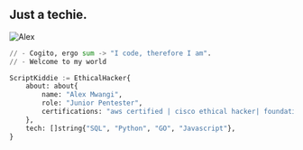 ## Just a techie.
<p align="left"> <img src="https://komarev.com/ghpvc/?username=scriptkiddieke&label=Profile%20views&color=ED8B00&style=flat" alt="Alex" /> </p>

```python
// - Cogito, ergo sum -> "I code, therefore I am".
// - Welcome to my world

ScriptKiddie := EthicalHacker{
    about: about{
        name: "Alex Mwangi",
        role: "Junior Pentester",
        certifications: "aws certified | cisco ethical hacker| foundational c# with microsof",
    },
    tech: []string{"SQL", "Python", "GO", "Javascript"},
}
```
